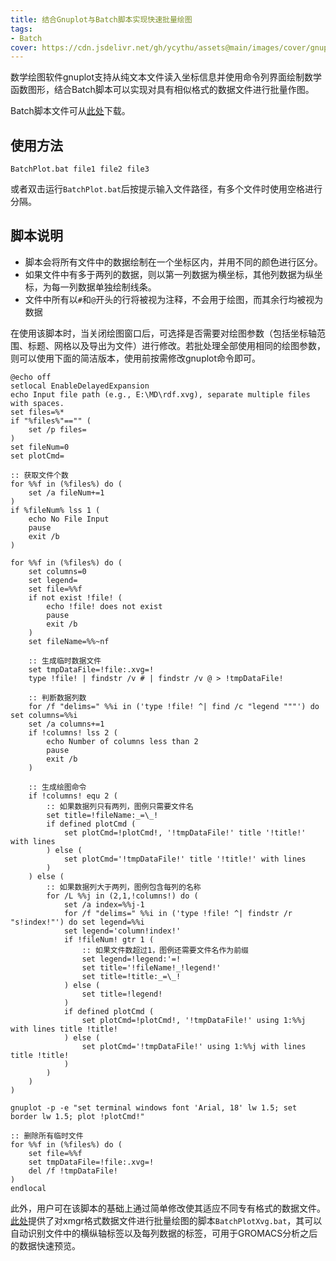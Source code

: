 ```yaml
---
title: 结合Gnuplot与Batch脚本实现快速批量绘图
tags: 
- Batch
cover: https://cdn.jsdelivr.net/gh/ycythu/assets@main/images/cover/gnuplot.jpg
---
```

数学绘图软件gnuplot支持从纯文本文件读入坐标信息并使用命令列界面绘制数学函数图形，结合Batch脚本可以实现对具有相似格式的数据文件进行批量作图。
<!--more-->

Batch脚本文件可从[此处](https://cdn.jsdelivr.net/gh/ycythu/assets@main/BatchPlot.zip)下载。

## 使用方法

```console
BatchPlot.bat file1 file2 file3
```
或者双击运行`BatchPlot.bat`后按提示输入文件路径，有多个文件时使用空格进行分隔。

## 脚本说明

- 脚本会将所有文件中的数据绘制在一个坐标区内，并用不同的颜色进行区分。
- 如果文件中有多于两列的数据，则以第一列数据为横坐标，其他列数据为纵坐标，为每一列数据单独绘制线条。
- 文件中所有以`#`和`@`开头的行将被视为注释，不会用于绘图，而其余行均被视为数据

在使用该脚本时，当关闭绘图窗口后，可选择是否需要对绘图参数（包括坐标轴范围、标题、网格以及导出为文件）进行修改。若批处理全部使用相同的绘图参数，则可以使用下面的简洁版本，使用前按需修改gnuplot命令即可。

```batchfile
@echo off
setlocal EnableDelayedExpansion
echo Input file path (e.g., E:\MD\rdf.xvg), separate multiple files with spaces.
set files=%*
if "%files%"=="" (
    set /p files=
)
set fileNum=0
set plotCmd=

:: 获取文件个数
for %%f in (%files%) do (
    set /a fileNum+=1
)
if %fileNum% lss 1 (
    echo No File Input
    pause
    exit /b
)

for %%f in (%files%) do (
    set columns=0
    set legend=
    set file=%%f
    if not exist !file! (
        echo !file! does not exist
        pause
        exit /b
    )
    set fileName=%%~nf

    :: 生成临时数据文件
    set tmpDataFile=!file:.xvg=!
    type !file! | findstr /v # | findstr /v @ > !tmpDataFile!

    :: 判断数据列数
    for /f "delims=" %%i in ('type !file! ^| find /c "legend """') do set columns=%%i
    set /a columns+=1
    if !columns! lss 2 (
        echo Number of columns less than 2
        pause
        exit /b
    )

    :: 生成绘图命令
    if !columns! equ 2 (
        :: 如果数据列只有两列，图例只需要文件名
        set title=!fileName:_=\_!
        if defined plotCmd (
            set plotCmd=!plotCmd!, '!tmpDataFile!' title '!title!' with lines
        ) else (
            set plotCmd='!tmpDataFile!' title '!title!' with lines
        )
    ) else (
        :: 如果数据列大于两列，图例包含每列的名称
        for /L %%j in (2,1,!columns!) do (
            set /a index=%%j-1
            for /f "delims=" %%i in ('type !file! ^| findstr /r "s!index!"') do set legend=%%i
            set legend='column!index!'
            if !fileNum! gtr 1 (
                :: 如果文件数超过1，图例还需要文件名作为前缀
                set legend=!legend:'=!
                set title='!fileName!_!legend!'
                set title=!title:_=\_!
            ) else (
                set title=!legend!
            )
            if defined plotCmd (
                set plotCmd=!plotCmd!, '!tmpDataFile!' using 1:%%j with lines title !title!
            ) else (
                set plotCmd='!tmpDataFile!' using 1:%%j with lines title !title!
            )
        )
    )
)

gnuplot -p -e "set terminal windows font 'Arial, 18' lw 1.5; set border lw 1.5; plot !plotCmd!"

:: 删除所有临时文件
for %%f in (%files%) do (
    set file=%%f
    set tmpDataFile=!file:.xvg=!
    del /f !tmpDataFile!
)
endlocal
```

此外，用户可在该脚本的基础上通过简单修改使其适应不同专有格式的数据文件。[此处](https://cdn.jsdelivr.net/gh/ycythu/assets@main/BatchPlot.zip)提供了对xmgr格式数据文件进行批量绘图的脚本`BatchPlotXvg.bat`，其可以自动识别文件中的横纵轴标签以及每列数据的标签，可用于GROMACS分析之后的数据快速预览。
